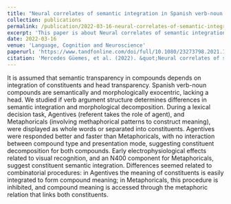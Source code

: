 ```yaml
---
title: "Neural correlates of semantic integration in Spanish verb-noun compounds: an ERP study"
collection: publications
permalink: /publication/2022-03-16-neural-correlates-of-semantic-integration-in-spanish-verb-noun-compounds-an-erp study
excerpt: 'This paper is about Neural correlates of semantic integration in Spanish verb-noun compounds.'
date: 2022-03-16
venue: 'Language, Cognition and Neuroscience'
paperurl: 'https://www.tandfonline.com/doi/full/10.1080/23273798.2021.1993283'
citation: 'Mercedes Güemes, et al. (2022). &quot;Neural correlates of semantic integration in Spanish verb-noun compounds: an ERP study.&quot; <i>Language, Cognition and Neuroscience</i>. 37(3).'
---
```

It is assumed that semantic transparency in compounds depends on integration of constituents and head transparency. Spanish verb-noun compounds are semantically and morphologically exocentric, lacking a head. We studied if verb argument structure determines differences in semantic integration and morphological decomposition. During a lexical decision task, Agentives (referent takes the role of agent), and Metaphoricals (involving methaphorical patterns to construct meaning), were displayed as whole words or separated into constituents. Agentives were responded better and faster than Metaphoricals, with no interaction between compound type and presentation mode, suggesting constituent decomposition for both compounds. Early electrophysiological effects related to visual recognition, and an N400 component for Metaphoricals, suggest constituent semantic integration. Differences seemed related to combinatorial procedures: in Agentives the meaning of constituents is easily integrated to form compound meaning; in Metaphoricals, this procedure is inhibited, and compound meaning is accessed through the metaphoric relation that links both constituents.
